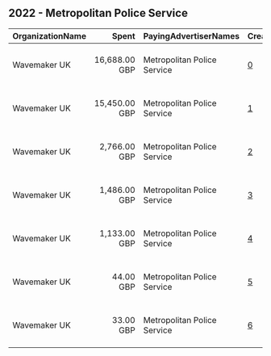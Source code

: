 ## 2022 - Metropolitan Police Service 
|OrganizationName|Spent|PayingAdvertiserNames|CreativeUrls|Impressions|Genders|AgeBrackets|CountryCodes|BillingAddresses|CandidateBallotInformation|
|:---|---:|:---|:---|---:|:---|:---|:---|:---|:---|
|Wavemaker UK|16,688.00 GBP|Metropolitan Police Service|[0](https://www.snap.com/political-ads/asset/39b5ffbf11566dbe8ed245565547cc0941d76699135ba8694cbe8bc599487e59?mediaType=jpg)|8,144,107||17-19|united kingdom|"Sea Containers, 18 Upper Ground,London,SE1 9ET,GB"||
|Wavemaker UK|15,450.00 GBP|Metropolitan Police Service|[1](https://www.snap.com/political-ads/asset/5e843220fdbfbe6d2e93cbff7ede6bced2e130f711a327412ee8c0f08aae3ea7?mediaType=jpg)|7,540,408||17-19|united kingdom|"Sea Containers, 18 Upper Ground,London,SE1 9ET,GB"||
|Wavemaker UK|2,766.00 GBP|Metropolitan Police Service|[2](https://www.snap.com/political-ads/asset/3cca8a7c4ec9898c39b2db351fae123f999979dc4b334eb0f69dc561ad74facc?mediaType=mp4)|387,341||17-|united kingdom|"Sea Containers, 18 Upper Ground,London,SE1 9ET,GB"||
|Wavemaker UK|1,486.00 GBP|Metropolitan Police Service|[3](https://www.snap.com/political-ads/asset/ffd8ecc1ef0b51f0094881cdd42f38debf9b76cf31eee8f83fa0300ac08e7d30?mediaType=jpg)|311,045||17-|united kingdom|"Sea Containers, 18 Upper Ground,London,SE1 9ET,GB"||
|Wavemaker UK|1,133.00 GBP|Metropolitan Police Service|[4](https://www.snap.com/political-ads/asset/e6b4b319eb55108a7961c31c3b1058aa5a43b7a7371960693c97e869c0b562c6?mediaType=mp4)|164,414||17-|united kingdom|"Sea Containers, 18 Upper Ground,London,SE1 9ET,GB"||
|Wavemaker UK|44.00 GBP|Metropolitan Police Service|[5](https://www.snap.com/political-ads/asset/3cca8a7c4ec9898c39b2db351fae123f999979dc4b334eb0f69dc561ad74facc?mediaType=mp4)|93,961||17-|united kingdom|"Sea Containers, 18 Upper Ground,London,SE1 9ET,GB"||
|Wavemaker UK|33.00 GBP|Metropolitan Police Service|[6](https://www.snap.com/political-ads/asset/e6b4b319eb55108a7961c31c3b1058aa5a43b7a7371960693c97e869c0b562c6?mediaType=mp4)|72,229||17-|united kingdom|"Sea Containers, 18 Upper Ground,London,SE1 9ET,GB"||
